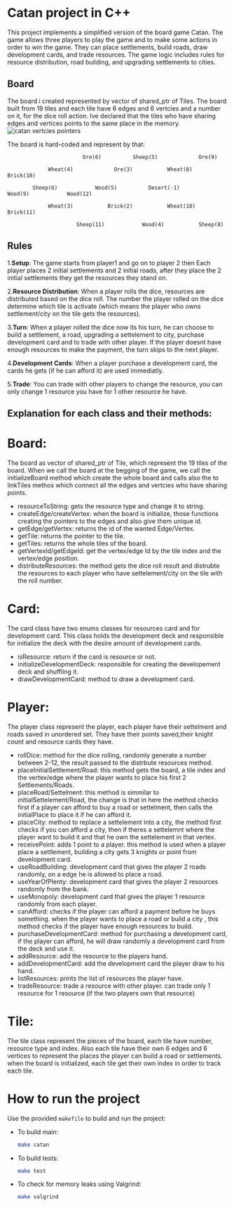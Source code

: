 # Catan project in C++
This project implements a simplified version of the board game Catan. The game allows three players to play the game and to make some actions in order to win the game. They can place settlements, build roads, draw development cards, and trade resources. The game logic includes rules for resource distribution, road building, and upgrading settlements to cities.

## Board
The board i created represented by vector of shared_ptr of Tiles. The board built from 19 tiles and each tile have 6 edges and 6 vertcies and a number on it, for the dice roll action. Ive declared that the tiles who have sharing edges and vertices points to the same place in the memory.
![catan vertcies pointers](https://github.com/maayansher/Catan/assets/72826364/a9307fc8-5f75-4d2f-adfb-9ed186e31979)

The board is hard-coded and represent by that:

                            Ore(6)          Sheep(5)             Ore(9)

                 Wheat(4)             Ore(3)           Wheat(8)           Brick(10)

            Sheep(6)            Wood(5)          Desert(-1)            Wood(9)            Wood(12)

                 Wheat(3)           Brick(2)           Wheat(10)           Brick(11)

                          Sheep(11)            Wood(4)           Sheep(8)
## Rules

1.**Setup**:
The game starts from player1 and go on to player 2 then  Each player places 2 initial settlements and 2 initial roads, after they place the 2 initial settlements they get the resources they stand on.

2.**Resource Distribution**:
When a player rolls the dice, resources are distributed based on the dice roll. The number the player rolled on the dice determine which tile is activate (which means the
player who owns settlement/city on the tile gets the resources).

3.**Turn**:
When a player rolled the dice now its his turn, he can choose to build a settlement, a road, upgrading a settelement to city, purchase development card and to trade with other player.
If the player doesnt have enough resources to make the payment, the turn skips to the next player.

4.**Development Cards**:
When a player purchase a development card, the cards he gets (if he can afford it) are used immediatly.

5.**Trade**:
You can trade with other players to change the resource, you can only change 1 resource you have for 1 other resource he have.

## Explanation for each class and their methods:
# Board:
The board as vector of shared_ptr of Tile, which represent the 19 tiles of the board. When we call the board
at the begging of the game, we call the initializeBoard method which create the whole board and calls also the to linkTiles methos which connect all the edges and vertcies who have sharing points.

- resourceToString: gets the resource type and change it to string.
- createEdge/createVertex: when the board is initialize, those functions creating the pointers to the edges and also give them unique id.
- getEdge/getVertex: returns the id of the wanted Edge/Vertex.
- getTile: returns the pointer to the tile.
- getTiles: returns the whole tiles of the board.
- getVertexId/getEdgeId: get the vertex/edge Id by the tile index and the vertex/edge position.
- distributeResources: the method gets the dice roll result and distrubte the resources to each player who have settelement/city on the tile with the roll number.

# Card:
The card class have two enums classes for resources card and for development card.
This class holds the development deck and responsible for initialize the deck with the desire amount of development cards.

- isResource: return if the card is resource or not.
- initializeDevelopmentDeck: responsible for creating the developement deck and shuffling it.
- drawDevelopmentCard: method to draw a development card.

# Player:
The player class represent the player, each player have their settelment and roads saved in unordered set.
They have their points saved,their knight count and resource cards they have.

- rollDice: method for the dice rolling, randomly generate a number between 2-12, the result passed to the distrbute resources method.
- placeInitialSettlement/Road: this method gets the board, a tile index and the vertex/edge where the player wants to place his first 2 Settlements/Roads.
- placeRoad/Settelment: this method is simmilar to initialSettelement/Road, the change is that in here the method checks first if a player can afford to buy a road or settelment, then calls the initialPlace to place it if he can afford it.
- placeCity: method to replace a settelement into a city, the method first checks if you can afford a city, then if theres a settelemnt where the player want to build it and that he own the settelement in that vertex.
- receivePoint: adds 1 point to a player. this method is used when a player place a settlement, building a city gets 3 knights or point from development card.
- useRoadBuilding: development card that gives the player 2 roads randomly, on a edge he is allowed to place a road.
- useYearOfPlenty: development card that gives the player 2 resources randomly from the bank.
- useMonopoly: development card that gives the player 1 resource randomly from each player.
- canAfford: checks if the player can afford a payment before he buys something. when the player wants to place a road or build a city , this method checks if the player have enough resources to build.
- purchaseDevelopmentCard: method for purchasing a development card, if the player can afford, he will draw randomly a development card from the deck and use it.
- addResource: add the resource to the players hand.
- addDevelopmentCard: add the development card the player draw to his hand.
- listResources: prints the list of resources the player have.
- tradeResource: trade a resource with other player. can trade only 1 resource for 1 resource (if the two players own that resource)

# Tile:
The tile class represent the pieces of the board, each tile have number, resource type and index.
Also each tile have their own 6 edges and 6 vertices to represent the places the player can build a road or settlements.
when the board is initialized, each tile get their own index in order to track each tile.

# How to run the project
Use the provided `makefile` to build and run the project:
    
   - To build main:
        ```bash
        make catan
        ```
  - To build tests:
      ```bash
      make test
      ```
  - To check for memory leaks using Valgrind:
      ```bash
      make valgrind
      ```
